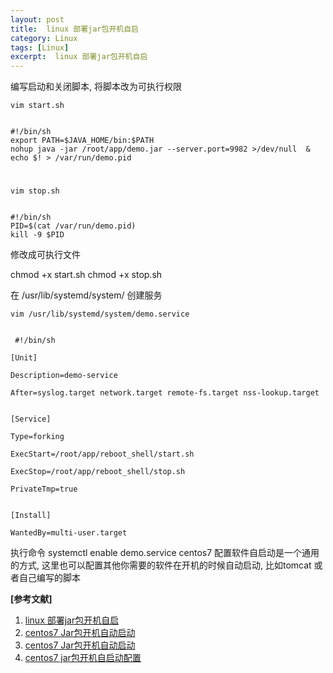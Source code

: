 ```yaml
---
layout: post
title:  linux 部署jar包开机自启
category: Linux
tags: [Linux]
excerpt:  linux 部署jar包开机自启
---
```

	
编写启动和关闭脚本, 将脚本改为可执行权限


	vim start.sh


	#!/bin/sh
	export PATH=$JAVA_HOME/bin:$PATH
	nohup java -jar /root/app/demo.jar --server.port=9982 >/dev/null  &
	echo $! > /var/run/demo.pid

#


	vim stop.sh


	#!/bin/sh
	PID=$(cat /var/run/demo.pid)
	kill -9 $PID

修改成可执行文件


chmod +x start.sh
chmod +x stop.sh

在 /usr/lib/systemd/system/ 创建服务


	vim /usr/lib/systemd/system/demo.service


	 #!/bin/sh
	
	[Unit]
	
	Description=demo-service
	
	After=syslog.target network.target remote-fs.target nss-lookup.target
	
	
	[Service]
	
	Type=forking
	
	ExecStart=/root/app/reboot_shell/start.sh
	
	ExecStop=/root/app/reboot_shell/stop.sh
	
	PrivateTmp=true
	
	
	[Install]
	
	WantedBy=multi-user.target

执行命令 systemctl enable demo.service
centos7 配置软件自启动是一个通用的方式, 这里也可以配置其他你需要的软件在开机的时候自动启动, 比如tomcat 或者自己编写的脚本


**[参考文献]**

1. [linux 部署jar包开机自启](https://www.cnblogs.com/zqyw/p/11101527.html")
2. [centos7 Jar包开机自动启动](https://blog.csdn.net/weixin_34274029/article/details/93252101")
3. [centos7 Jar包开机自动启动](https://www.cnblogs.com/zengnansheng/p/10404645.html")
4. [centos7 jar包开机自启动配置](https://www.jianshu.com/p/af1af8b48ad5")



